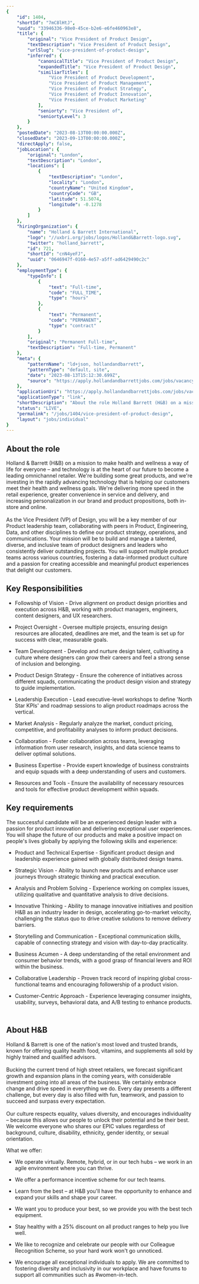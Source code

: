 ```yaml
---
{
	"id": 1404,
	"shortId": "7mC8lHtJ",
	"uuid": "33946336-98e0-45ce-b2e6-e6fe460963e8",
	"title": {
		"original": "Vice President of Product Design",
		"textDescription": "Vice President of Product Design",
		"urlSlug": "vice-president-of-product-design",
		"inferred": {
			"canonicalTitle": "Vice President of Product Design",
			"expandedTitle": "Vice President of Product Design",
			"similiarTitles": [
				"Vice President of Product Development",
				"Vice President of Product Management",
				"Vice President of Product Strategy",
				"Vice President of Product Innovation",
				"Vice President of Product Marketing"
			],
			"seniorty": "Vice President of",
			"seniortyLevel": 3
		}
	},
	"postedDate": "2023-08-13T00:00:00.000Z",
	"closedDate": "2023-09-13T00:00:00.000Z",
	"directApply": false,
	"jobLocation": {
		"original": "London",
		"textDescription": "London",
		"locations": [
			{
				"textDescription": "London",
				"locality": "London",
				"countryName": "United Kingdom",
				"countryCode": "GB",
				"latitude": 51.5074,
				"longitude": -0.1278
			}
		]
	},
	"hiringOrganization": {
		"name": "Holland & Barrett International",
		"logo": "//uxbri.org/jobs/logos/Holland&Barrett-logo.svg",
		"twitter": "holland_barrett",
		"id": 721,
		"shortId": "cnN4yeFJ",
		"uuid": "0646947f-0160-4e57-a5ff-ad6429490c2c"
	},
	"employmentType": {
		"typeInfo": [
			{
				"text": "Full-time",
				"code": "FULL_TIME",
				"type": "hours"
			},
			{
				"text": "Permanent",
				"code": "PERMANENT",
				"type": "contract"
			}
		],
		"original": "Permanent Full-time",
		"textDescription": "Full-time, Permanent"
	},
	"meta": {
		"patternName": "ld+json, hollandandbarrett",
		"patternType": "default, site",
		"date": "2023-08-13T15:12:30.699Z",
		"source": "https://apply.hollandandbarrettjobs.com/jobs/vacancy/vice-president-of-product-design-24050-london/24029/description/?utm_source=Indeed&utm_medium=organic&utm_campaign=Indeed"
	},
	"applicationUri": "https://apply.hollandandbarrettjobs.com/jobs/vacancy/vice-president-of-product-design-24050-london/24029/description/action/apply/?pagestamp=118ac796-8934-41f2-a1c9-babb6a5673a6",
	"applicationType": "link",
	"shortDescription": "About the role Holland Barrett (H&B) on a mission to make health and wellness a way of life for everyone – and technology is at the heart of our future to become a leading omnichannel retailer.",
	"status": "LIVE",
	"permalink": "/jobs/1404/vice-president-of-product-design",
	"layout": "jobs/individual"
}
---
```

<h2>About the role</h2><p>Holland &amp; Barrett (H&amp;B) on a mission to make health and wellness a way of life for everyone – and technology is at the heart of our future to become a leading omnichannel retailer. We're building some great products, and we're investing in the rapidly advancing technology that is helping our customers meet their health and wellness goals. We're delivering more speed in the retail experience, greater convenience in service and delivery, and increasing personalization in our brand and product propositions, both in-store and online. <br><br>As the Vice President (VP) of Design, you will be a key member of our Product leadership team, collaborating with peers in Product, Engineering, Data, and other disciplines to define our product strategy, operations, and communications. Your mission will be to build and manage a talented, diverse, and inclusive team of product designers and leaders who consistently deliver outstanding projects. You will support multiple product teams across various countries, fostering a data-informed product culture and a passion for creating accessible and meaningful product experiences that delight our customers.</p><h2>Key Responsibilities<br></h2><ul><li><p>Followship of Vision - Drive alignment on product design priorities and execution across H&amp;B, working with product managers, engineers, content designers, and UX researchers.</p></li><li><p>Project Oversight - Oversee multiple projects, ensuring design resources are allocated, deadlines are met, and the team is set up for success with clear, measurable goals.</p></li><li><p>Team Development - Develop and nurture design talent, cultivating a culture where designers can grow their careers and feel a strong sense of inclusion and belonging.</p></li><li><p>Product Design Strategy - Ensure the coherence of initiatives across different squads, communicating the product design vision and strategy to guide implementation.</p></li><li><p>Leadership Execution - Lead executive-level workshops to define 'North Star KPIs' and roadmap sessions to align product roadmaps across the vertical.</p></li><li><p>Market Analysis - Regularly analyze the market, conduct pricing, competitive, and profitability analyses to inform product decisions.</p></li><li><p>Collaboration - Foster collaboration across teams, leveraging information from user research, insights, and data science teams to deliver optimal solutions.</p></li><li><p>Business Expertise - Provide expert knowledge of business constraints and equip squads with a deep understanding of users and customers.</p></li><li><p>Resources and Tools - Ensure the availability of necessary resources and tools for effective product development within squads.</p></li></ul><h2>Key requirements</h2><p>The successful candidate will be an experienced design leader with a passion for product innovation and delivering exceptional user experiences. You will shape the future of our products and make a positive impact on people's lives globally by applying the following skills and experience:<br></p><ul><li><p>Product and Technical Expertise - Significant product design and leadership experience gained with globally distributed design teams.</p></li><li><p>Strategic Vision - Ability to launch new products and enhance user journeys through strategic thinking and practical execution.</p></li><li><p>Analysis and Problem Solving - Experience working on complex issues, utilizing qualitative and quantitative analysis to drive decisions.</p></li><li><p>Innovative Thinking - Ability to manage innovative initiatives and position H&amp;B as an industry leader in design, accelerating go-to-market velocity, challenging the status quo to drive creative solutions to remove delivery barriers.</p></li><li><p>Storytelling and Communication - Exceptional communication skills, capable of connecting strategy and vision with day-to-day practicality.</p></li><li><p>Business Acumen - A deep understanding of the retail environment and consumer behavior trends, with a good grasp of financial levers and ROI within the business.</p></li><li><p>Collaborative Leadership - Proven track record of inspiring global cross-functional teams and encouraging followership of a product vision.</p></li><li><p>Customer-Centric Approach - Experience leveraging consumer insights, usability, surveys, behavioral data, and A/B testing to enhance products.</p></li></ul><h2><strong><br></strong>About H&amp;B&nbsp;&nbsp;</h2><p>Holland &amp; Barrett is one of the nation's most loved and trusted brands, known for offering quality health food, vitamins, and supplements all sold by highly trained and qualified advisors.&nbsp;<br><br>Bucking the current trend of high street retailers, we forecast significant growth and expansion plans in the coming years, with considerable investment going into all areas of the business. We certainly embrace change and drive speed in everything we do. Every day presents a different challenge, but every day is also filled with fun, teamwork, and passion to succeed and surpass every expectation.&nbsp;<br><br>Our culture respects equality, values diversity, and encourages individuality – because this allows our people to unlock their potential and be their best. We welcome everyone who shares our EPIC values regardless of background, culture, disability, ethnicity, gender identity, or sexual orientation.</p><p>What we offer:</p><ul><li><p>We operate virtually. Remote, hybrid, or in our tech hubs – we work in an agile environment where you can thrive.</p></li><li><p>We offer a performance incentive scheme for our tech teams.</p></li><li><p>Learn from the best – at H&amp;B you'll have the opportunity to enhance and expand your skills and shape your career.</p></li><li><p>We want you to produce your best, so we provide you with the best tech equipment.</p></li><li><p>Stay healthy with a 25% discount on all product ranges to help you live well.</p></li><li><p>We like to recognize and celebrate our people with our Colleague Recognition Scheme, so your hard work won't go unnoticed.</p></li><li><p>We encourage all exceptional individuals to apply. We are committed to fostering diversity and inclusivity in our workplace and have forums to support all communities such as #women-in-tech.</p></li></ul><p><br>&nbsp;</p>
